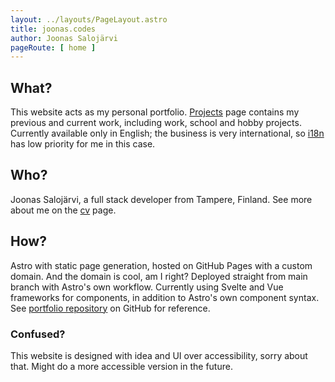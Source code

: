```yaml
---
layout: ../layouts/PageLayout.astro
title: joonas.codes
author: Joonas Salojärvi
pageRoute: [ home ]
---
```

## What?
This website acts as my personal portfolio. [Projects](/projects) page contains my previous and current work, including
work, school and hobby projects. Currently available only in English; the business is very international, so
[i18n](https://en.wikipedia.org/wiki/Internationalization_and_localization) has low priority for me in this case.

## Who?
Joonas Salojärvi, a full stack developer from Tampere, Finland. See more about me on the [cv](/cv) page.

## How?
Astro with static page generation, hosted on GitHub Pages with a custom domain. And the domain is cool, am I right? Deployed straight
from main branch with Astro's own workflow. Currently using Svelte and Vue frameworks for components, in addition to Astro's own component
syntax. See [portfolio repository](https://github.com/joonas175/portfolio) on GitHub for reference.

### Confused?
This website is designed with idea and UI over accessibility, sorry about that. Might do a more accessible version in the future.
